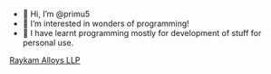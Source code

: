 - 👋 Hi, I’m @primu5
- 👀 I’m interested in wonders of programming!
- 🌱 I have learnt programming mostly for development of stuff for personal use.

<!---
primu5/primu5 is a ✨ special ✨ repository because its `README.md` (this file) appears on your GitHub profile.
You can click the Preview link to take a look at your changes.
--->
[Raykam Alloys LLP](https://raykamalloys.com/)
